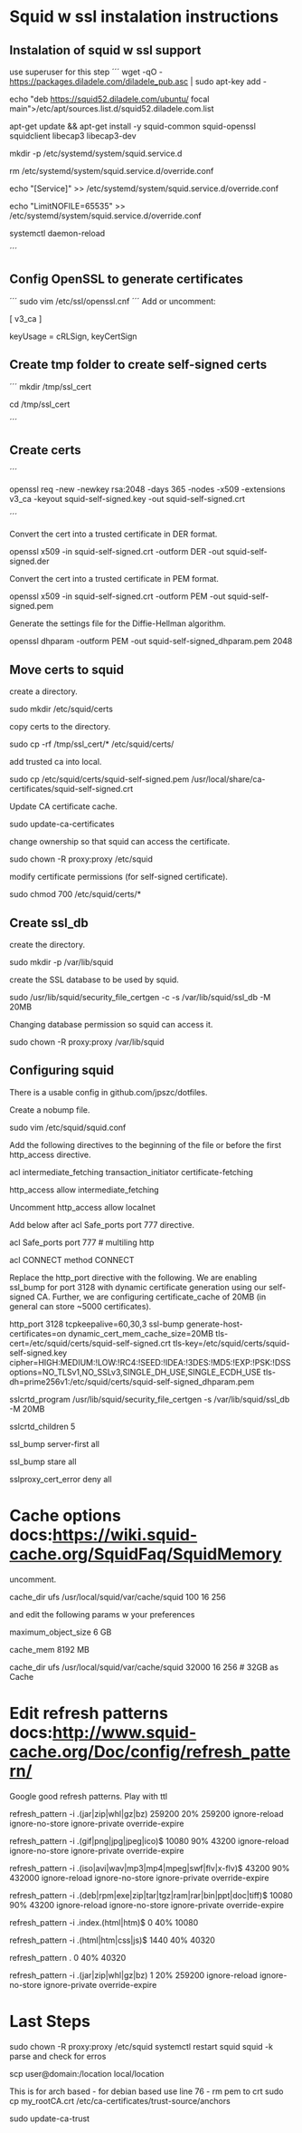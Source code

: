# Squid w ssl instalation instructions
## Instalation of squid w ssl support
use superuser for this step
´´´
wget -qO - https://packages.diladele.com/diladele_pub.asc | sudo apt-key add -

echo "deb https://squid52.diladele.com/ubuntu/ focal main">/etc/apt/sources.list.d/squid52.diladele.com.list

apt-get update && apt-get install -y squid-common squid-openssl squidclient libecap3 libecap3-dev

mkdir -p /etc/systemd/system/squid.service.d

rm /etc/systemd/system/squid.service.d/override.conf

echo "[Service]"         >> /etc/systemd/system/squid.service.d/override.conf

echo "LimitNOFILE=65535" >> /etc/systemd/system/squid.service.d/override.conf

systemctl daemon-reload

´´´
## Config OpenSSL to generate certificates
´´´
sudo vim /etc/ssl/openssl.cnf
´´´
Add or uncomment:

[ v3_ca ]

keyUsage = cRLSign, keyCertSign


## Create tmp folder to create self-signed certs
´´´
mkdir /tmp/ssl_cert

cd /tmp/ssl_cert

´´´
## Create certs
´´´

openssl req -new -newkey rsa:2048 -days 365 -nodes -x509 -extensions v3_ca -keyout squid-self-signed.key -out squid-self-signed.crt

´´´

Convert the cert into a trusted certificate in DER format.

openssl x509 -in squid-self-signed.crt -outform DER -out squid-self-signed.der


Convert the cert into a trusted certificate in PEM format.

openssl x509 -in squid-self-signed.crt -outform PEM -out squid-self-signed.pem


Generate the settings file for the Diffie-Hellman algorithm.

openssl dhparam -outform PEM -out squid-self-signed_dhparam.pem 2048


## Move certs to squid 

create a directory.

sudo mkdir /etc/squid/certs


copy certs to the directory.

sudo cp -rf /tmp/ssl_cert/* /etc/squid/certs/


add trusted ca into local.

sudo cp /etc/squid/certs/squid-self-signed.pem /usr/local/share/ca-certificates/squid-self-signed.crt


Update CA certificate cache.

sudo update-ca-certificates


change ownership so that squid can access the certificate.

sudo chown -R proxy:proxy /etc/squid

modify certificate permissions (for self-signed certificate).

sudo chmod 700 /etc/squid/certs/*



## Create ssl_db

create the directory.

sudo mkdir -p /var/lib/squid



create the SSL database to be used by squid.

sudo /usr/lib/squid/security_file_certgen -c -s /var/lib/squid/ssl_db -M 20MB



Changing database permission so squid can access it.

sudo chown -R proxy:proxy /var/lib/squid



## Configuring squid
There is a usable config in github.com/jpszc/dotfiles.

Create a nobump file.


sudo vim /etc/squid/squid.conf



Add the following directives to the beginning of the file or before the first http_access directive.

acl intermediate_fetching transaction_initiator certificate-fetching 

http_access allow intermediate_fetching


Uncomment http_access allow localnet


Add below after acl Safe_ports port 777 directive.

acl Safe_ports port 777  # multiling http                       

acl CONNECT method CONNECT



Replace the http_port directive with the following. We are enabling ssl_bump for port 3128 with dynamic certificate generation using our self-signed CA. Further, we are configuring certificate_cache of 20MB (in general can store ~5000 certificates).



http_port 3128 tcpkeepalive=60,30,3 ssl-bump generate-host-certificates=on dynamic_cert_mem_cache_size=20MB tls-cert=/etc/squid/certs/squid-self-signed.crt tls-key=/etc/squid/certs/squid-self-signed.key cipher=HIGH:MEDIUM:!LOW:!RC4:!SEED:!IDEA:!3DES:!MD5:!EXP:!PSK:!DSS options=NO_TLSv1,NO_SSLv3,SINGLE_DH_USE,SINGLE_ECDH_USE tls-dh=prime256v1:/etc/squid/certs/squid-self-signed_dhparam.pem



sslcrtd_program /usr/lib/squid/security_file_certgen -s /var/lib/squid/ssl_db -M 20MB

sslcrtd_children 5

ssl_bump server-first all

ssl_bump stare all

sslproxy_cert_error deny all



# Cache options docs:https://wiki.squid-cache.org/SquidFaq/SquidMemory



uncomment.

cache_dir ufs /usr/local/squid/var/cache/squid 100 16 256



and edit the following params w your preferences

maximum_object_size 6 GB

cache_mem 8192 MB

cache_dir ufs /usr/local/squid/var/cache/squid 32000 16 256 # 32GB as Cache



# Edit refresh patterns docs:http://www.squid-cache.org/Doc/config/refresh_pattern/


Google good refresh patterns. Play with ttl 

refresh_pattern -i .(jar|zip|whl|gz|bz)  259200 20% 259200 ignore-reload ignore-no-store ignore-private override-expire

refresh_pattern -i .(gif|png|jpg|jpeg|ico)$ 10080 90% 43200 ignore-reload ignore-no-store ignore-private override-expire

refresh_pattern -i .(iso|avi|wav|mp3|mp4|mpeg|swf|flv|x-flv)$ 43200 90% 432000 ignore-reload ignore-no-store ignore-private override-expire

refresh_pattern -i .(deb|rpm|exe|zip|tar|tgz|ram|rar|bin|ppt|doc|tiff)$ 10080 90% 43200 ignore-reload ignore-no-store ignore-private override-expire

refresh_pattern -i .index.(html|htm)$ 0 40% 10080

refresh_pattern -i .(html|htm|css|js)$ 1440 40% 40320

refresh_pattern . 0 40% 40320

refresh_pattern -i .(jar|zip|whl|gz|bz)  1 20% 259200 ignore-reload ignore-no-store ignore-private override-expire



# Last Steps

sudo chown -R proxy:proxy /etc/squid
systemctl restart squid 
squid -k parse and check for erros

scp user@domain:/location local/location

This is for arch based - for debian based use line 76 - rm pem to crt
sudo cp my_rootCA.crt /etc/ca-certificates/trust-source/anchors

sudo update-ca-trust
